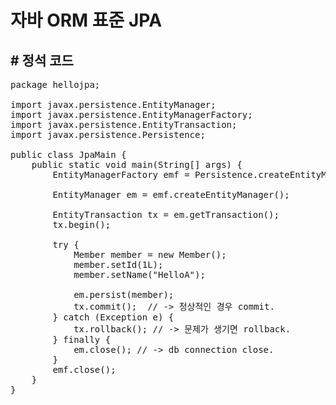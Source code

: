 # 자바 ORM 표준 JPA 
## # 정석 코드

<pre>
package hellojpa;

import javax.persistence.EntityManager;
import javax.persistence.EntityManagerFactory;
import javax.persistence.EntityTransaction;
import javax.persistence.Persistence;

public class JpaMain {
    public static void main(String[] args) {
        EntityManagerFactory emf = Persistence.createEntityManagerFactory("hello");

        EntityManager em = emf.createEntityManager();

        EntityTransaction tx = em.getTransaction();
        tx.begin();

        try {
            Member member = new Member();
            member.setId(1L);
            member.setName("HelloA");

            em.persist(member);
            tx.commit();  // -> 정상적인 경우 commit.
        } catch (Exception e) {
            tx.rollback(); // -> 문제가 생기면 rollback.
        } finally {
            em.close(); // -> db connection close.
        }
        emf.close();
    }
}

</pre>
